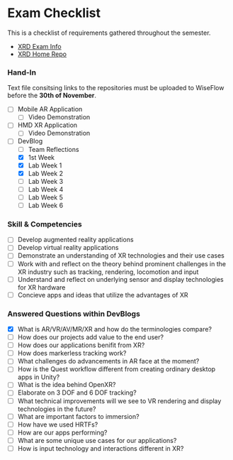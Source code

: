 # Exam Checklist

This is a checklist of requirements gathered throughout the semester.

- [XRD Exam Info](https://docs.google.com/presentation/d/1pX8J8XX0koWQvxJKskAu7U63W-SD5de4i1AqPtXuphs/edit?slide=id.gb46b0af345_0_85#slide=id.gb46b0af345_0_85)
- [XRD Home Repo](https://github.com/KasperKnop/XRD)

### Hand-In

Text file consitsing links to the repositories must be uploaded to WiseFlow before the **30th of November**.

- [ ] Mobile AR Application
  - [ ] Video Demonstration
- [ ] HMD XR Application
  - [ ] Video Demonstration
- [ ] DevBlog
  - [ ] Team Reflections
  - [x] 1st Week
  - [x] Lab Week 1
  - [x] Lab Week 2
  - [ ] Lab Week 3
  - [ ] Lab Week 4
  - [ ] Lab Week 5
  - [ ] Lab Week 6

### Skill & Competencies

- [ ] Develop augmented reality applications
- [ ] Develop virtual reality applications
- [ ] Demonstrate an understanding of XR technologies and their use cases
- [ ] Work with and reflect on the theory behind prominent challenges in the XR industry such as tracking, rendering, locomotion and input
- [ ] Understand and reflect on underlying sensor and display technologies for XR hardware
- [ ] Concieve apps and ideas that utilize the advantages of XR

### Answered Questions within DevBlogs

- [x] What is AR/VR/AV/MR/XR and how do the terminologies compare?
- [ ] How does our projects add value to the end user?
- [ ] How does our applications benifit from XR?
- [ ] How does markerless tracking work?
- [ ] What challenges do advancements in AR face at the moment?
- [ ] How is the Quest workflow different from creating ordinary desktop apps in Unity?
- [ ] What is the idea behind OpenXR?
- [ ] Elaborate on 3 DOF and 6 DOF tracking?
- [ ] What technical improvements will we see to VR rendering and display technologies in the future?
- [ ] What are important factors to immersion?
- [ ] How have we used HRTFs?
- [ ] How are our apps performing?
- [ ] What are some unique use cases for our applications?
- [ ] How is input technology and interactions different in XR?
